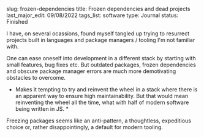 slug: frozen-dependencies 
title: Frozen dependencies and dead projects
last_major_edit: 09/08/2022
tags_list: software
type: Journal
status: Finished

I have, on several ocassions, found myself tangled up trying to resurrect projects built in languages and package managers / tooling I'm not familiar with.

One can ease oneself into development in a different stack by starting with
small features, bug fixes etc. But outdated packages, frozen dependencies and
obscure package manager errors are much more demotivating obstacles to
overcome.
* Makes it tempting to try and reinvent the wheel in a stack where there is an
  apparent way to ensure high maintainability. But that would mean reinventing
  the wheel all the time, what with half of modern software being written in JS.
  *

Freezing packages seems like an anti-pattern, a thoughtless, expeditious
choice or, rather disappointingly, a default for modern tooling.
